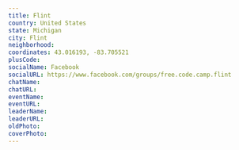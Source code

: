 ```yaml
---
title: Flint
country: United States
state: Michigan
city: Flint
neighborhood: 
coordinates: 43.016193, -83.705521
plusCode:
socialName: Facebook
socialURL: https://www.facebook.com/groups/free.code.camp.flint
chatName:
chatURL:
eventName:
eventURL:
leaderName:
leaderURL:
oldPhoto: 
coverPhoto:
---
```

